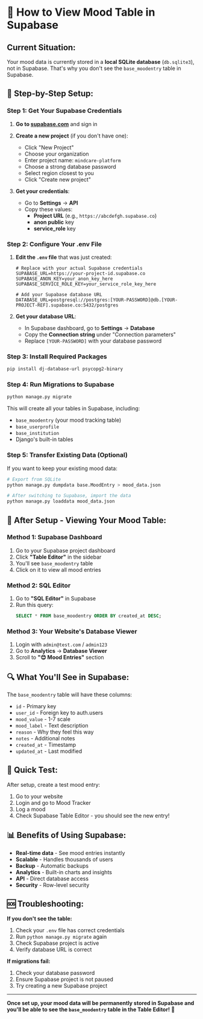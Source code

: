 # 🎯 How to View Mood Table in Supabase

## **Current Situation:**
Your mood data is currently stored in a **local SQLite database** (`db.sqlite3`), not in Supabase. That's why you don't see the `base_moodentry` table in Supabase.

## **🔧 Step-by-Step Setup:**

### **Step 1: Get Your Supabase Credentials**

1. **Go to [supabase.com](https://supabase.com)** and sign in
2. **Create a new project** (if you don't have one):
   - Click "New Project"
   - Choose your organization
   - Enter project name: `mindcare-platform`
   - Choose a strong database password
   - Select region closest to you
   - Click "Create new project"

3. **Get your credentials**:
   - Go to **Settings** → **API**
   - Copy these values:
     - **Project URL** (e.g., `https://abcdefgh.supabase.co`)
     - **anon public** key
     - **service_role** key

### **Step 2: Configure Your .env File**

1. **Edit the `.env` file** that was just created:
   ```env
   # Replace with your actual Supabase credentials
   SUPABASE_URL=https://your-project-id.supabase.co
   SUPABASE_ANON_KEY=your_anon_key_here
   SUPABASE_SERVICE_ROLE_KEY=your_service_role_key_here
   
   # Add your Supabase database URL
   DATABASE_URL=postgresql://postgres:[YOUR-PASSWORD]@db.[YOUR-PROJECT-REF].supabase.co:5432/postgres
   ```

2. **Get your database URL**:
   - In Supabase dashboard, go to **Settings** → **Database**
   - Copy the **Connection string** under "Connection parameters"
   - Replace `[YOUR-PASSWORD]` with your database password

### **Step 3: Install Required Packages**

```bash
pip install dj-database-url psycopg2-binary
```

### **Step 4: Run Migrations to Supabase**

```bash
python manage.py migrate
```

This will create all your tables in Supabase, including:
- `base_moodentry` (your mood tracking table)
- `base_userprofile`
- `base_institution`
- Django's built-in tables

### **Step 5: Transfer Existing Data (Optional)**

If you want to keep your existing mood data:

```bash
# Export from SQLite
python manage.py dumpdata base.MoodEntry > mood_data.json

# After switching to Supabase, import the data
python manage.py loaddata mood_data.json
```

## **🎉 After Setup - Viewing Your Mood Table:**

### **Method 1: Supabase Dashboard**
1. Go to your Supabase project dashboard
2. Click **"Table Editor"** in the sidebar
3. You'll see `base_moodentry` table
4. Click on it to view all mood entries

### **Method 2: SQL Editor**
1. Go to **"SQL Editor"** in Supabase
2. Run this query:
   ```sql
   SELECT * FROM base_moodentry ORDER BY created_at DESC;
   ```

### **Method 3: Your Website's Database Viewer**
1. Login with `admin@test.com` / `admin123`
2. Go to **Analytics** → **Database Viewer**
3. Scroll to **"😊 Mood Entries"** section

## **🔍 What You'll See in Supabase:**

The `base_moodentry` table will have these columns:
- `id` - Primary key
- `user_id` - Foreign key to auth.users
- `mood_value` - 1-7 scale
- `mood_label` - Text description
- `reason` - Why they feel this way
- `notes` - Additional notes
- `created_at` - Timestamp
- `updated_at` - Last modified

## **🚀 Quick Test:**

After setup, create a test mood entry:
1. Go to your website
2. Login and go to Mood Tracker
3. Log a mood
4. Check Supabase Table Editor - you should see the new entry!

## **📊 Benefits of Using Supabase:**

- **Real-time data** - See mood entries instantly
- **Scalable** - Handles thousands of users
- **Backup** - Automatic backups
- **Analytics** - Built-in charts and insights
- **API** - Direct database access
- **Security** - Row-level security

## **🆘 Troubleshooting:**

**If you don't see the table:**
1. Check your `.env` file has correct credentials
2. Run `python manage.py migrate` again
3. Check Supabase project is active
4. Verify database URL is correct

**If migrations fail:**
1. Check your database password
2. Ensure Supabase project is not paused
3. Try creating a new Supabase project

---

**Once set up, your mood data will be permanently stored in Supabase and you'll be able to see the `base_moodentry` table in the Table Editor!** 🎉
